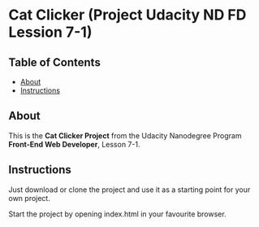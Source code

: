 # Cat Clicker (Project Udacity ND FD Lession 7-1)

## Table of Contents

- [About](#about)
- [Instructions](#instructions)

## About
This is the **Cat Clicker Project** from the Udacity Nanodegree Program **Front-End Web Developer**, Lesson 7-1. 

## Instructions

Just download or clone the project and use it as a starting point for your own project.

Start the project by opening index.html in your favourite browser.
